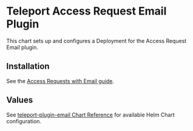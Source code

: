 # Teleport Access Request Email Plugin

This chart sets up and configures a Deployment for the Access Request Email plugin.

## Installation

See the [Access Requests with Email guide](https://goteleport.com/docs/admin-guides/access-controls/access-request-plugins/ssh-approval-email/).

## Values

See [teleport-plugin-email Chart Reference](https://goteleport.com/docs/reference/helm-reference/teleport-plugin-email/) for available Helm Chart configuration.
